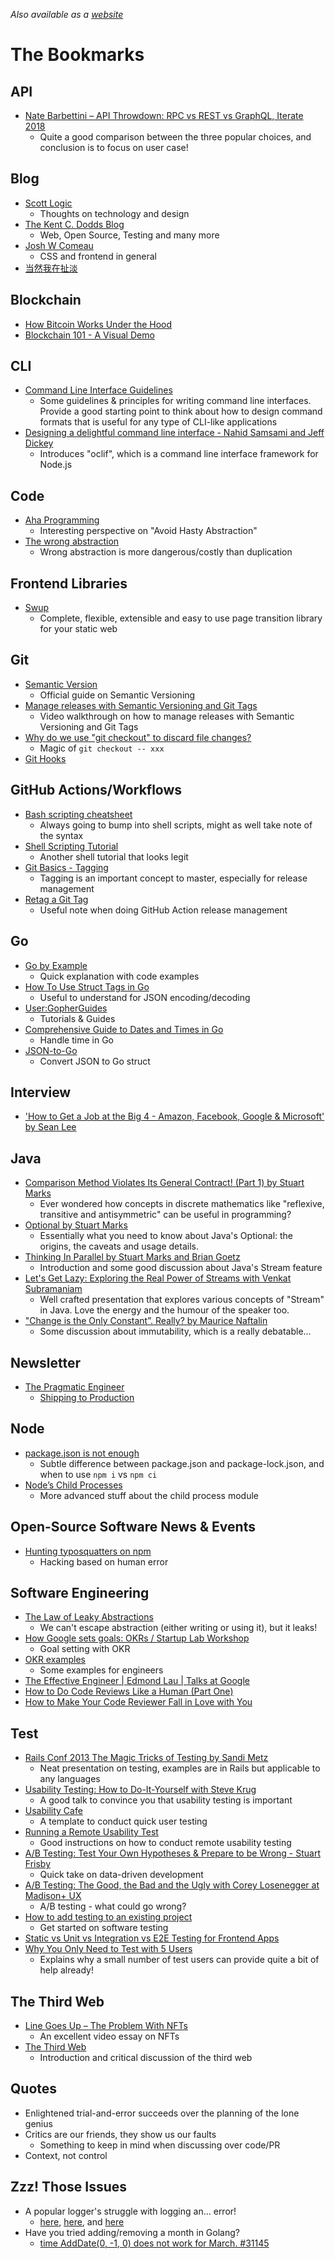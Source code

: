 
*Also available as a [website](https://tlylt.github.io/bookmarks/)*

# The Bookmarks

<div id="bookmarks">

<div id="apiSection">

## API
- [Nate Barbettini – API Throwdown: RPC vs REST vs GraphQL, Iterate 2018](https://youtu.be/IvsANO0qZEg)
  - Quite a good comparison between the three popular choices, and conclusion is to focus on user case!
  
</div>

<div id="blogSection">

## Blog
- [Scott Logic](https://blog.scottlogic.com/)
  - Thoughts on technology and design
- [The Kent C. Dodds Blog](https://kentcdodds.com/blog)
  - Web, Open Source, Testing and many more
- [Josh W Comeau](https://www.joshwcomeau.com/)
  - CSS and frontend in general
- [当然我在扯淡](https://www.yinwang.org/)

</div>

<div id="blockchainSection">

## Blockchain
- [How Bitcoin Works Under the Hood](https://www.youtube.com/watch?v=Lx9zgZCMqXE)
- [Blockchain 101 - A Visual Demo](https://www.youtube.com/watch?v=_160oMzblY8)

</div>

<div id="cliSection">

## CLI
- [Command Line Interface Guidelines](https://clig.dev/)
  - Some guidelines & principles for writing command line interfaces. Provide a good starting point to think about how to design command formats that is useful for any type of CLI-like applications
- [Designing a delightful command line interface - Nahid Samsami and Jeff Dickey](https://youtu.be/PHiDG-_XoRk)
  - Introduces "oclif", which is a command line interface framework for Node.js

</div>

<div id="codeSection">

## Code
- [Aha Programming](https://kentcdodds.com/blog/aha-programming)
  - Interesting perspective on "Avoid Hasty Abstraction"
- [The wrong abstraction](https://sandimetz.com/blog/2016/1/20/the-wrong-abstraction)
  - Wrong abstraction is more dangerous/costly than duplication

</div>

<div id="frontendSection">

## Frontend Libraries
- [Swup](https://github.com/swup/swup)
  - Complete, flexible, extensible and easy to use page transition library for your static web

</div>

<div id="gitSection">

## Git
- [Semantic Version](https://semver.org/)
  - Official guide on Semantic Versioning
- [Manage releases with Semantic Versioning and Git Tags](https://www.youtube.com/watch?v=4wPjo5C-v8Y)
  - Video walkthrough on how to manage releases with Semantic Versioning and Git Tags
- [Why do we use "git checkout" to discard file changes?](https://www.bryanbraun.com/2019/06/11/why-we-use-git-checkout-to-discard-file-changes/)
  - Magic of `git checkout -- xxx`
- [Git Hooks](https://www.atlassian.com/git/tutorials/git-hooks)

</div>

<div id="gitHubActions">

## GitHub Actions/Workflows
- [Bash scripting cheatsheet](https://devhints.io/bash)
  - Always going to bump into shell scripts, might as well take note of the syntax
- [Shell Scripting Tutorial](https://www.shellscript.sh/index.html)
  - Another shell tutorial that looks legit
- [Git Basics - Tagging](https://git-scm.com/book/en/v2/Git-Basics-Tagging)
  - Tagging is an important concept to master, especially for release management
- [Retag a Git Tag](https://michaelheap.com/retag-git-tag/)
  - Useful note when doing GitHub Action release management

</div>
  
<div id="goSection">

## Go
- [Go by Example](https://gobyexample.com/)
  - Quick explanation with code examples
- [How To Use Struct Tags in Go](https://www.digitalocean.com/community/tutorials/how-to-use-struct-tags-in-go)
  - Useful to understand for JSON encoding/decoding
- [User:GopherGuides](https://www.digitalocean.com/community/users/gopherguides)
  - Tutorials & Guides
- [Comprehensive Guide to Dates and Times in Go](https://blog.boot.dev/golang/golang-date-time/)
  - Handle time in Go
- [JSON-to-Go](https://mholt.github.io/json-to-go/)
  - Convert JSON to Go struct
  
</div>

<div id="interviewSection">

## Interview
- ['How to Get a Job at the Big 4 - Amazon, Facebook, Google & Microsoft' by Sean Lee](https://youtu.be/YJZCUhxNCv8)

</div>

<div id="javaSection">

## Java
- [Comparison Method Violates Its General Contract! (Part 1) by Stuart Marks](https://youtu.be/Enwbh6wpnYs)
  - Ever wondered how concepts in discrete mathematics like "reflexive, transitive and antisymmetric" can be useful in programming?
- [Optional by Stuart Marks](https://youtu.be/fBYhtvY19xA)
  - Essentially what you need to know about Java's Optional: the origins, the caveats and usage details.
- [Thinking In Parallel by Stuart Marks and Brian Goetz](https://youtu.be/2nup6Oizpcw)
  - Introduction and some good discussion about Java's Stream feature
- [Let's Get Lazy: Exploring the Real Power of Streams with Venkat Subramaniam](https://www.youtube.com/watch?v=ekFPGD2g-ps)
  - Well crafted presentation that explores various concepts of "Stream" in Java. Love the energy and the humour of the speaker too.
- ["Change is the Only Constant”. Really? by Maurice Naftalin](https://youtu.be/Dr3jnTXnm5U)
  - Some discussion about immutability, which is a really debatable...

</div>

<div id="newsletterSection">

## Newsletter
- [The Pragmatic Engineer](https://newsletter.pragmaticengineer.com/)
  - [Shipping to Production](https://newsletter.pragmaticengineer.com/p/shipping-to-production?s=r)

</div>

<div id="nodeSection">

## Node
- [package.json is not enough](https://youtu.be/7lYnzRkVVLE)
  - Subtle difference between package.json and package-lock.json, and when to use `npm i` vs `npm ci`
- [Node’s Child Processes](https://jscomplete.com/learn/node-beyond-basics/child-processes)
  - More advanced stuff about the child process module

</div>

<div id="ossSection">

## Open-Source Software News & Events
- [Hunting typosquatters on npm](https://blog.scottlogic.com/2018/02/27/hunting-typosquatters-on-npm.html)
  - Hacking based on human error

</div>
  
<div id="softwareEngineeringSection">

## Software Engineering
- [The Law of Leaky Abstractions](https://www.joelonsoftware.com/2002/11/11/the-law-of-leaky-abstractions/)
  - We can't escape abstraction (either writing or using it), but it leaks!
- [How Google sets goals: OKRs / Startup Lab Workshop](https://youtu.be/mJB83EZtAjc)
  - Goal setting with OKR
- [OKR examples](https://www.whatmatters.com/get-examples#Engineering)
  - Some examples for engineers
- [The Effective Engineer | Edmond Lau | Talks at Google](https://youtu.be/BnIz7H5ruy0)
- [How to Do Code Reviews Like a Human (Part One)](https://mtlynch.io/human-code-reviews-1/)
- [How to Make Your Code Reviewer Fall in Love with You](https://mtlynch.io/code-review-love/)

</div>

<div id="testSection">

## Test
- [Rails Conf 2013 The Magic Tricks of Testing by Sandi Metz](https://youtu.be/URSWYvyc42M)
  - Neat presentation on testing, examples are in Rails but applicable to any languages
- [Usability Testing: How to Do-It-Yourself with Steve Krug](https://youtu.be/VTW1yYUqBm8)
  - A good talk to convince you that usability testing is important
- [Usability Cafe](http://goo.gl/zdD4jq)
  - A template to conduct quick user testing
- [Running a Remote Usability Test](https://youtu.be/ZkDafFDtJ1Y)
  - Good instructions on how to conduct remote usability testing
- [A/B Testing: Test Your Own Hypotheses & Prepare to be Wrong - Stuart Frisby](https://youtu.be/VQpQ0YHSfqM)
  - Quick take on data-driven development
- [A/B Testing: The Good, the Bad and the Ugly with Corey Losenegger at Madison+ UX](https://youtu.be/0dVIjWTI_A0)
  - A/B testing - what could go wrong?
- [How to add testing to an existing project](https://kentcdodds.com/blog/how-to-add-testing-to-an-existing-project)
  - Get started on software testing
- [Static vs Unit vs Integration vs E2E Testing for Frontend Apps](https://kentcdodds.com/blog/static-vs-unit-vs-integration-vs-e2e-tests)
- [Why You Only Need to Test with 5 Users](https://www.nngroup.com/articles/why-you-only-need-to-test-with-5-users/)
  - Explains why a small number of test users can provide quite a bit of help already!

</div>

<div id="3rdWebSection">

## The Third Web
- [Line Goes Up – The Problem With NFTs](https://youtu.be/YQ_xWvX1n9g)
  - An excellent video essay on NFTs
- [The Third Web](https://tante.cc/2021/12/17/the-third-web/)
  - Introduction and critical discussion of the third web

</div>

<div id="quotesSection">

## Quotes
- Enlightened trial-and-error succeeds over the planning of the lone genius
- Critics are our friends, they show us our faults
  - Something to keep in mind when discussing over code/PR
- Context, not control
  
</div>

<div id="zzzSection">

## Zzz! Those Issues
- A popular logger's struggle with logging an... error!
  - [here](https://github.com/winstonjs/winston/issues/1338), [here](https://github.com/winstonjs/winston/issues/280), and [here](https://github.com/winstonjs/winston/issues/1498)
- Have you tried adding/removing a month in Golang?
  - [time AddDate(0, -1, 0) does not work for March. #31145](https://github.com/golang/go/issues/31145)

</div>

</div>
